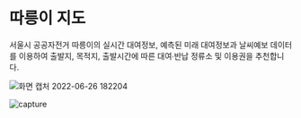 # 따릉이 지도
서울시 공공자전거 따릉이의 실시간 대여정보, 예측된 미래 대여정보과 날씨예보 데이터를 이용하여 출발지, 목적지, 출발시간에 따른 대여∙반납 정류소 및 이용권을 추천합니다.

![화면 캡처 2022-06-26 182204](https://user-images.githubusercontent.com/42487844/177076321-1d67c1ad-5e1e-49c8-87bd-2f4ea213f452.png)

![capture](https://user-images.githubusercontent.com/42487844/177078146-a63d9834-0580-4d1a-8fc7-820605c1bb84.png)
